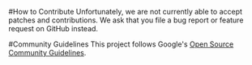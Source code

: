 #How to Contribute
Unfortunately, we are not currently able to accept patches and contributions. We ask that you file a bug report or feature request on GitHub instead.

#Community Guidelines
This project follows Google's [Open Source Community Guidelines](https://opensource.google/conduct/).
